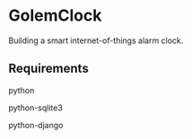 GolemClock
==========

Building a smart internet-of-things alarm clock.

Requirements
------------
python

python-sqlite3

python-django
